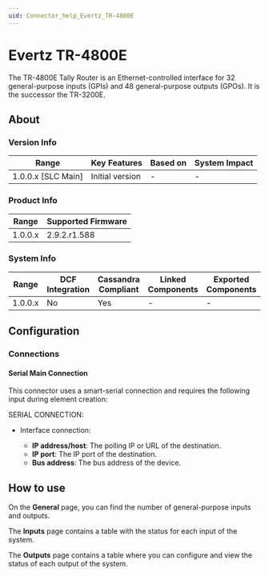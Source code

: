 ```yaml
---
uid: Connector_help_Evertz_TR-4800E
---
```


# Evertz TR-4800E

The TR-4800E Tally Router is an Ethernet-controlled interface for 32 general-purpose inputs (GPIs) and 48 general-purpose outputs (GPOs). It is the successor the TR-3200E.

## About

### Version Info

| Range                | Key Features     | Based on     | System Impact     |
|----------------------|------------------|--------------|-------------------|
| 1.0.0.x [SLC Main]   | Initial version  | -            | -                 |

### Product Info

| Range     | Supported Firmware     |
|-----------|------------------------|
| 1.0.0.x   | 2.9.2.r1.588           |

### System Info

| Range     | DCF Integration     | Cassandra Compliant     | Linked Components     | Exported Components     |
|-----------|---------------------|-------------------------|-----------------------|-------------------------|
| 1.0.0.x   | No                  | Yes                     | -                     | -                       |

## Configuration

### Connections

#### Serial Main Connection

This connector uses a smart-serial connection and requires the following input during element creation:

SERIAL CONNECTION:

- Interface connection:

  - **IP address/host**: The polling IP or URL of the destination.
  - **IP port**: The IP port of the destination.
  - **Bus address**: The bus address of the device.

## How to use

On the **General** page, you can find the number of general-purpose inputs and outputs.

The **Inputs** page contains a table with the status for each input of the system.

The **Outputs** page contains a table where you can configure and view the status of each output of the system.
